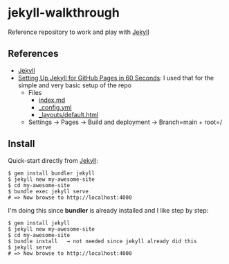 # jekyll-walkthrough
Reference repository to work and play with [Jekyll](https://jekyllrb.com/)

## References

- [Jekyll](https://jekyllrb.com/)
- [Setting Up Jekyll for GitHub Pages in 60 Seconds](https://youtu.be/oYnBpDuYCgg): I used that for the simple and very basic setup of the repo
  - Files
    - [index.md](index.md)
    - [_config.yml](_config.yml)
    - [_layouts/default.html](_layouts/default.html)
  - Settings → Pages → Build and deployment → Branch=main + root=/

## Install

Quick-start directly from [Jekyll](https://jekyllrb.com/):
```
$ gem install bundler jekyll
$ jekyll new my-awesome-site
$ cd my-awesome-site
$ bundle exec jekyll serve
# => Now browse to http://localhost:4000
```
I'm doing this since **bundler** is already installed and I like step by step:
```
$ gem install jekyll
$ jekyll new my-awesome-site
$ cd my-awesome-site
$ bundle install   → not needed since jekyll already did this
$ jekyll serve
# => Now browse to http://localhost:4000
```
